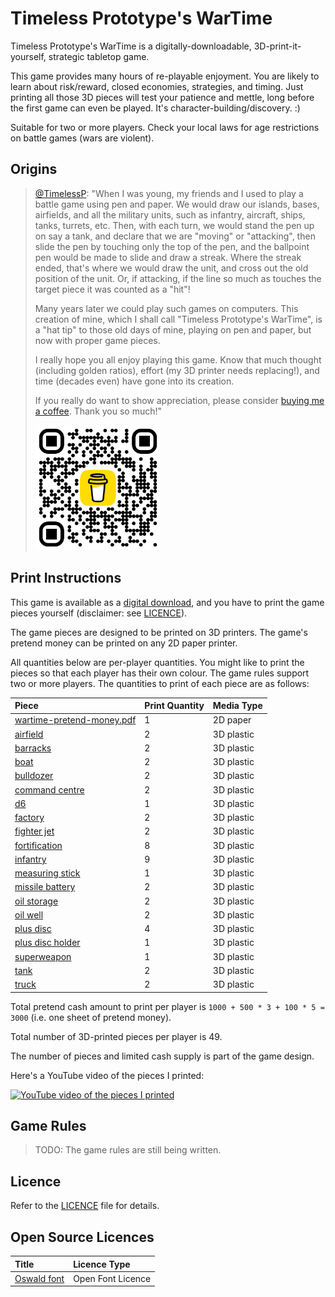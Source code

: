 # Timeless Prototype's WarTime

Timeless Prototype's WarTime is a digitally-downloadable, 3D-print-it-yourself, strategic tabletop game.

This game provides many hours of re-playable enjoyment. You are likely to learn about risk/reward, closed economies, strategies, and timing. Just printing all those 3D pieces will test your patience and mettle, long before the first game can even be played. It's character-building/discovery. :)

Suitable for two or more players. Check your local laws for age restrictions on battle games (wars are violent).

## Origins

> [@TimelessP](https://github.com/TimelessP): "When I was young, my friends and I used to play a battle game using pen and paper. We would draw our islands, bases, airfields, and all the military units, such as infantry, aircraft, ships, tanks, turrets, etc. Then, with each turn, we would stand the pen up on say a tank, and declare that we are "moving" or "attacking", then slide the pen by touching only the top of the pen, and the ballpoint pen would be made to slide and draw a streak. Where the streak ended, that's where we would draw the unit, and cross out the old position of the unit. Or, if attacking, if the line so much as touches the target piece it was counted as a "hit"!
> 
> Many years later we could play such games on computers. This creation of mine, which I shall call "Timeless Prototype's WarTime", is a "hat tip" to those old days of mine, playing on pen and paper, but now with proper game pieces.
> 
> I really hope you all enjoy playing this game. Know that much thought (including golden ratios), effort (my 3D printer needs replacing!), and time (decades even) have gone into its creation.
> 
> If you really do want to show appreciation, please consider [buying me a coffee](https://www.buymeacoffee.com/timelessp). Thank you so much!"
> 
> <img src="media/images/bmc_qr.png" width="200" height="200" alt="Buy Me A Coffee QR Code" />

## Print Instructions

This game is available as a [digital download](https://github.com/TimelessP/wartime), and you have to print the game pieces yourself (disclaimer: see [LICENCE](LICENSE.txt)).

The game pieces are designed to be printed on 3D printers. The game's pretend money can be printed on any 2D paper
printer.

All quantities below are per-player quantities. You might like to print the pieces so that each player has their own
colour. The game rules support two or more players. The quantities to print of each piece are as follows:

| Piece                                                              | Print Quantity | Media Type |
|:-------------------------------------------------------------------|----------------|------------|
| [wartime-pretend-money.pdf](media/paper/wartime-pretend-money.pdf) | 1              | 2D paper   |
| [airfield](media/3d-prints/3dpiece-airfield.stl)                   | 2              | 3D plastic |
| [barracks](media/3d-prints/3dpiece-barracks.stl)                   | 2              | 3D plastic |
| [boat](media/3d-prints/3dpiece-boat.stl)                           | 2              | 3D plastic |
| [bulldozer](media/3d-prints/3dpiece-bulldozer.stl)                 | 2              | 3D plastic |
| [command centre](media/3d-prints/3dpiece-command-centre.stl)       | 2              | 3D plastic |
| [d6](media/3d-prints/3dpiece-d6.stl)                               | 1              | 3D plastic |
| [factory](media/3d-prints/3dpiece-factory.stl)                     | 2              | 3D plastic |
| [fighter jet](media/3d-prints/3dpiece-fighter-jet.stl)             | 2              | 3D plastic |
| [fortification](media/3d-prints/3dpiece-fortification.stl)         | 8              | 3D plastic |
| [infantry](media/3d-prints/3dpiece-infantry.stl)                   | 9              | 3D plastic |
| [measuring stick](media/3d-prints/3dpiece-measuring-stick.stl)     | 1              | 3D plastic |
| [missile battery](media/3d-prints/3dpiece-missile-battery.stl)     | 2              | 3D plastic |
| [oil storage](media/3d-prints/3dpiece-oil-storage.stl)             | 2              | 3D plastic |
| [oil well](media/3d-prints/3dpiece-oil-well.stl)                   | 2              | 3D plastic |
| [plus disc](media/3d-prints/3dpiece-plus-disc.stl)                 | 4              | 3D plastic |
| [plus disc holder](media/3d-prints/3dpiece-plus-disc-holder.stl)   | 1              | 3D plastic |
| [superweapon](media/3d-prints/3dpiece-superweapon.stl)             | 1              | 3D plastic |
| [tank](media/3d-prints/3dpiece-tank.stl)                           | 2              | 3D plastic |
| [truck](media/3d-prints/3dpiece-truck.stl)                         | 2              | 3D plastic |

Total pretend cash amount to print per player is `1000 + 500 * 3 + 100 * 5 = 3000` (i.e. one sheet of pretend money).

Total number of 3D-printed pieces per player is 49.

The number of pieces and limited cash supply is part of the game design.

Here's a YouTube video of the pieces I printed:

[![YouTube video of the pieces I printed](https://img.youtube.com/vi/7DOfBi7nyT8/0.jpg)](https://youtu.be/7DOfBi7nyT8)

## Game Rules

> TODO: The game rules are still being written. 

## Licence

Refer to the [LICENCE](LICENSE.txt) file for details.

## Open Source Licences

| Title                                                                                                                        | Licence Type      |
|:-----------------------------------------------------------------------------------------------------------------------------|:------------------|
| [Oswald font](https://fonts.google.com/specimen/Oswald?preview.text=1234567890&preview.text_type=custom&category=Sans+Serif) | Open Font Licence |
